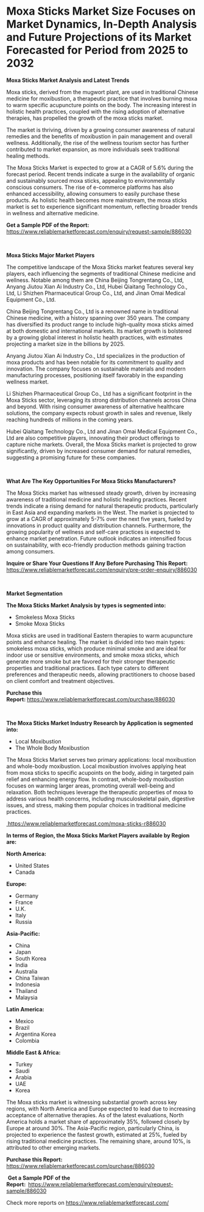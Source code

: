 <p><h1>Moxa Sticks Market Size Focuses on Market Dynamics, In-Depth Analysis and Future Projections of its Market Forecasted for Period from 2025 to 2032</h1></p><p><strong>Moxa Sticks Market Analysis and Latest Trends</strong></p>
<p><p>Moxa sticks, derived from the mugwort plant, are used in traditional Chinese medicine for moxibustion, a therapeutic practice that involves burning moxa to warm specific acupuncture points on the body. The increasing interest in holistic health practices, coupled with the rising adoption of alternative therapies, has propelled the growth of the moxa sticks market. </p><p>The market is thriving, driven by a growing consumer awareness of natural remedies and the benefits of moxibustion in pain management and overall wellness. Additionally, the rise of the wellness tourism sector has further contributed to market expansion, as more individuals seek traditional healing methods. </p><p>The Moxa Sticks Market is expected to grow at a CAGR of 5.6% during the forecast period. Recent trends indicate a surge in the availability of organic and sustainably sourced moxa sticks, appealing to environmentally conscious consumers. The rise of e-commerce platforms has also enhanced accessibility, allowing consumers to easily purchase these products. As holistic health becomes more mainstream, the moxa sticks market is set to experience significant momentum, reflecting broader trends in wellness and alternative medicine.</p></p>
<p><strong>Get a Sample PDF of the Report:&nbsp;</strong> <a href="https://www.reliablemarketforecast.com/enquiry/request-sample/886030?utm_campaign=3307&utm_medium=2&utm_source=Github&utm_content=ia&utm_term=04042025&utm_id=moxa-sticks">https://www.reliablemarketforecast.com/enquiry/request-sample/886030</a></p>
<p>&nbsp;</p>
<p><strong>Moxa Sticks Major Market Players</strong></p>
<p><p>The competitive landscape of the Moxa Sticks market features several key players, each influencing the segments of traditional Chinese medicine and wellness. Notable among them are China Beijing Tongrentang Co., Ltd, Anyang Jiutou Xian Ai Industry Co., Ltd, Hubei Qiaitang Technology Co., Ltd, Li Shizhen Pharmaceutical Group Co., Ltd, and Jinan Omai Medical Equipment Co., Ltd.</p><p>China Beijing Tongrentang Co., Ltd is a renowned name in traditional Chinese medicine, with a history spanning over 350 years. The company has diversified its product range to include high-quality moxa sticks aimed at both domestic and international markets. Its market growth is bolstered by a growing global interest in holistic health practices, with estimates projecting a market size in the billions by 2025.</p><p>Anyang Jiutou Xian Ai Industry Co., Ltd specializes in the production of moxa products and has been notable for its commitment to quality and innovation. The company focuses on sustainable materials and modern manufacturing processes, positioning itself favorably in the expanding wellness market. </p><p>Li Shizhen Pharmaceutical Group Co., Ltd has a significant footprint in the Moxa Sticks sector, leveraging its strong distribution channels across China and beyond. With rising consumer awareness of alternative healthcare solutions, the company expects robust growth in sales and revenue, likely reaching hundreds of millions in the coming years.</p><p>Hubei Qiaitang Technology Co., Ltd and Jinan Omai Medical Equipment Co., Ltd are also competitive players, innovating their product offerings to capture niche markets. Overall, the Moxa Sticks market is projected to grow significantly, driven by increased consumer demand for natural remedies, suggesting a promising future for these companies.</p></p>
<p>&nbsp;</p>
<p><strong>What Are The Key Opportunities For Moxa Sticks Manufacturers?</strong></p>
<p><p>The Moxa Sticks market has witnessed steady growth, driven by increasing awareness of traditional medicine and holistic healing practices. Recent trends indicate a rising demand for natural therapeutic products, particularly in East Asia and expanding markets in the West. The market is projected to grow at a CAGR of approximately 5-7% over the next five years, fueled by innovations in product quality and distribution channels. Furthermore, the growing popularity of wellness and self-care practices is expected to enhance market penetration. Future outlook indicates an intensified focus on sustainability, with eco-friendly production methods gaining traction among consumers.</p></p>
<p><strong>Inquire or Share Your Questions If Any Before Purchasing This Report:</strong> <a href="https://www.reliablemarketforecast.com/enquiry/pre-order-enquiry/886030?utm_campaign=3307&utm_medium=2&utm_source=Github&utm_content=ia&utm_term=04042025&utm_id=moxa-sticks">https://www.reliablemarketforecast.com/enquiry/pre-order-enquiry/886030</a></p>
<p>&nbsp;</p>
<p><strong>Market Segmentation</strong></p>
<p><strong>The Moxa Sticks Market Analysis by types is segmented into:</strong></p>
<p><ul><li>Smokeless Moxa Sticks</li><li>Smoke Moxa Sticks</li></ul></p>
<p><p>Moxa sticks are used in traditional Eastern therapies to warm acupuncture points and enhance healing. The market is divided into two main types: smokeless moxa sticks, which produce minimal smoke and are ideal for indoor use or sensitive environments, and smoke moxa sticks, which generate more smoke but are favored for their stronger therapeutic properties and traditional practices. Each type caters to different preferences and therapeutic needs, allowing practitioners to choose based on client comfort and treatment objectives.</p></p>
<p><strong>Purchase this Report:&nbsp;</strong><a href="https://www.reliablemarketforecast.com/purchase/886030?utm_campaign=3307&utm_medium=2&utm_source=Github&utm_content=ia&utm_term=04042025&utm_id=moxa-sticks">https://www.reliablemarketforecast.com/purchase/886030</a></p>
<p>&nbsp;</p>
<p><strong>The Moxa Sticks Market Industry Research by Application is segmented into:</strong></p>
<p><ul><li>Local Moxibustion</li><li>The Whole Body Moxibustion</li></ul></p>
<p><p>The Moxa Sticks Market serves two primary applications: local moxibustion and whole-body moxibustion. Local moxibustion involves applying heat from moxa sticks to specific acupoints on the body, aiding in targeted pain relief and enhancing energy flow. In contrast, whole-body moxibustion focuses on warming larger areas, promoting overall well-being and relaxation. Both techniques leverage the therapeutic properties of moxa to address various health concerns, including musculoskeletal pain, digestive issues, and stress, making them popular choices in traditional medicine practices.</p></p>
<p><a href="https://www.reliablemarketforecast.com/moxa-sticks-r886030?utm_campaign=3307&utm_medium=2&utm_source=Github&utm_content=ia&utm_term=04042025&utm_id=moxa-sticks">&nbsp;https://www.reliablemarketforecast.com/moxa-sticks-r886030</a></p>
<p><strong>In terms of Region, the Moxa Sticks Market Players available by Region are:</strong></p>
<p>
    <p> <strong> North America: </strong>
        <ul>
            <li>United States</li>
            <li>Canada</li>
        </ul>
        </p> 
    <p> <strong> Europe: </strong>
        <ul>
            <li>Germany</li>
            <li>France</li>
            <li>U.K.</li>
            <li>Italy</li>
            <li>Russia</li>
        </ul>
        </p> 
    <p> <strong> Asia-Pacific: </strong>
        <ul>
            <li>China</li>
            <li>Japan</li>
            <li>South Korea</li>
            <li>India</li>
            <li>Australia</li>
            <li>China Taiwan</li>
            <li>Indonesia</li>
            <li>Thailand</li>
            <li>Malaysia</li>
        </ul>
        </p> 
    <p> <strong> Latin America: </strong>
        <ul>
            <li>Mexico</li>
            <li>Brazil</li>
            <li>Argentina Korea</li>
            <li>Colombia</li>
        </ul>
        </p> 
    <p> <strong> Middle East & Africa: </strong>
        <ul>
            <li>Turkey</li>
            <li>Saudi</li>
            <li>Arabia</li>
            <li>UAE</li>
            <li>Korea</li>
        </ul>
    </p>
    </p>
<p><p>The Moxa sticks market is witnessing substantial growth across key regions, with North America and Europe expected to lead due to increasing acceptance of alternative therapies. As of the latest evaluations, North America holds a market share of approximately 35%, followed closely by Europe at around 30%. The Asia-Pacific region, particularly China, is projected to experience the fastest growth, estimated at 25%, fueled by rising traditional medicine practices. The remaining share, around 10%, is attributed to other emerging markets.</p></p>
<p><strong>Purchase this Report: </strong><a href="https://www.reliablemarketforecast.com/purchase/886030?utm_campaign=3307&utm_medium=2&utm_source=Github&utm_content=ia&utm_term=04042025&utm_id=moxa-sticks">https://www.reliablemarketforecast.com/purchase/886030</a></p>
<p>&nbsp;<strong>Get a Sample PDF of the Report:&nbsp;&nbsp;</strong><a href="https://www.reliablemarketforecast.com/enquiry/request-sample/886030?utm_campaign=3307&utm_medium=2&utm_source=Github&utm_content=ia&utm_term=04042025&utm_id=moxa-sticks">https://www.reliablemarketforecast.com/enquiry/request-sample/886030</a></p>
<p><strong></strong></p>
<p>Check more reports on <a href="https://www.reliablemarketforecast.com/?utm_campaign=3307&utm_medium=2&utm_source=Github&utm_content=ia&utm_term=04042025&utm_id=moxa-sticks">https://www.reliablemarketforecast.com/</a></p>